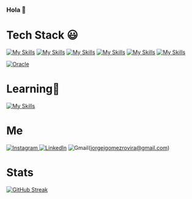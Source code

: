 ### Hola 👋

### <h1>Tech Stack 😃 </h1>

[![My Skills](https://skillicons.dev/icons?i=php)](https://php.net/)
[![My Skills](https://skillicons.dev/icons?i=mysql)](https://www.mysql.com/)
[![My Skills](https://skillicons.dev/icons?i=html)](https://developer.mozilla.org/es/docs/Web/HTML/)
[![My Skills](https://skillicons.dev/icons?i=css)](https://developer.mozilla.org/es/docs/Web/CSS/)
[![My Skills](https://skillicons.dev/icons?i=js)](https://developer.mozilla.org/es/docs/Web/JavaScript/)
[![My Skills](https://skillicons.dev/icons?i=oop)](https:///)

<a href="https://www.oracle.com/database/technologies/appdev/plsql.html">![Oracle](https://img.shields.io/static/v1?style=for-the-badge&message=Oracle&color=F80000&logo=Oracle&logoColor=FFFFFF&label=)</a>



### <h1>Learning🌱</h1>
[![My Skills](https://skillicons.dev/icons?i=laravel)](https://laravel.com/)


<h1>Me</h1>
 

<a href="https://www.instagram.com/jorgejgomezr/"> ![Instagram](https://img.shields.io/static/v1?style=for-the-badge&message=Instagram&color=E4405F&logo=Instagram&logoColor=FFFFFF&label=) </a>
<a href="https://www.linkedin.com/in/jorge-j-g%C3%B3mez-rovira/"> ![LinkedIn](https://img.shields.io/static/v1?style=for-the-badge&message=LinkedIn&color=0A66C2&logo=LinkedIn&logoColor=FFFFFF&label=)</a>
 ![Gmail](https://img.shields.io/static/v1?style=for-the-badge&message=Gmail&color=EA4335&logo=Gmail&logoColor=FFFFFF&label=)(jorgejgomezrovira@gmail.com)


<h1>Stats</h1>

[![GitHub Streak](https://streak-stats.demolab.com/?user=jorgej61&theme=transparent)](https://git.io/streak-stats)
 &nbsp;



<!--
**JorgeJ61/JorgeJ61** is a ✨ _special_ ✨ repository because its `README.md` (this file) appears on your GitHub profile.

Here are some ideas to get you started:

- 🔭 I’m currently not working 
- 🌱 I’m currently learning ...
- 👯 I’m looking to collaborate on ...
- 🤔 I’m looking for help with ...
- 💬 Ask me about ...
- 📫 How to reach me: ...
- 😄 Pronouns: ...
- ⚡ Fun fact: ...
-->
